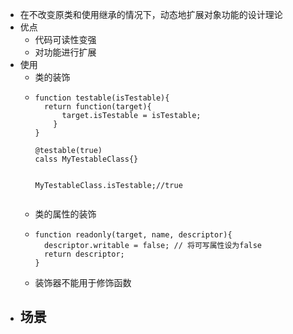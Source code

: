 - 在不改变原类和使用继承的情况下，动态地扩展对象功能的设计理论
- 优点
	- 代码可读性变强
	- 对功能进行扩展
- 使用
	- 类的装饰
	- ```
	  function testable(isTestable){
	  	return function(target){
	      	target.isTestable = isTestable;
	      }
	  }
	  
	  @testable(true)
	  calss MyTestableClass{}
	  
	  
	  MyTestableClass.isTestable;//true
	  
	  
	  ```
	- 类的属性的装饰
	- ```
	  function readonly(target, name, descriptor){
	    descriptor.writable = false; // 将可写属性设为false
	    return descriptor;
	  }
	  ```
	- 装饰器不能用于修饰函数
- 场景
	-